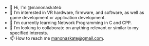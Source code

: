 - 👋 Hi, I’m @manonaskateb
- 👀 I’m interested in VR hardware, firmware, and software, as well as game development or application development.
- 🌱 I’m currently learning Network Programming in C and CPP.
- 💞️ I’m looking to collaborate on anything relevant or similar to my specified interests.
- 📫 How to reach me manonaskate@gmail.com.

<!---
manonaskateb/manonaskateb is a ✨ special ✨ repository because its `README.md` (this file) appears on your GitHub profile.
You can click the Preview link to take a look at your changes.
--->
